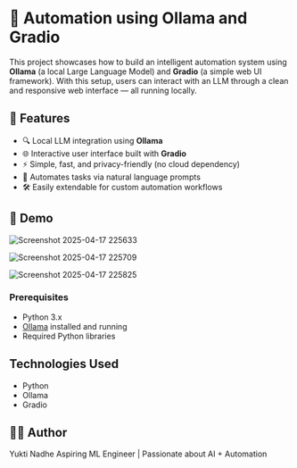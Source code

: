 # 🤖 Automation using Ollama and Gradio

This project showcases how to build an intelligent automation system using **Ollama** (a local Large Language Model) and **Gradio** (a simple web UI framework). With this setup, users can interact with an LLM through a clean and responsive web interface — all running locally.

## 🚀 Features

- 🔍 Local LLM integration using **Ollama**
- 🌐 Interactive user interface built with **Gradio**
- ⚡ Simple, fast, and privacy-friendly (no cloud dependency)
- 🧠 Automates tasks via natural language prompts
- 🛠️ Easily extendable for custom automation workflows

## 📸 Demo
![Screenshot 2025-04-17 225633](https://github.com/user-attachments/assets/02503391-9cc6-421b-8ce1-70e670415135)

![Screenshot 2025-04-17 225709](https://github.com/user-attachments/assets/d679707b-914f-4499-b350-01b59a8c7608)

![Screenshot 2025-04-17 225825](https://github.com/user-attachments/assets/da64539d-1734-4966-868f-2668ccd175a9)

### Prerequisites

- Python 3.x
- [Ollama](https://ollama.com/) installed and running
- Required Python libraries

## Technologies Used
- Python
- Ollama
- Gradio

## 🙋‍♀️ Author
Yukti Nadhe
Aspiring ML Engineer | Passionate about AI + Automation
